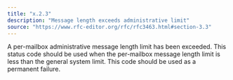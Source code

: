 ```yaml
---
title: "x.2.3"
description: "Message length exceeds administrative limit"
source: "https://www.rfc-editor.org/rfc/rfc3463.html#section-3.3"
---
```


A per-mailbox administrative message length limit has been exceeded.
This status code should be used when the per-mailbox message length limit is less than the general system limit.
This code should be used as a permanent failure.
